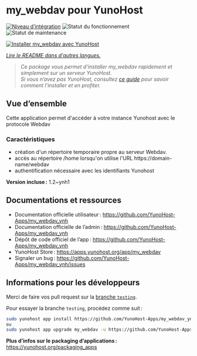 <!--
Nota bene : ce README est automatiquement généré par <https://github.com/YunoHost/apps/tree/master/tools/readme_generator>
Il NE doit PAS être modifié à la main.
-->

# my_webdav pour YunoHost

[![Niveau d’intégration](https://dash.yunohost.org/integration/my_webdav.svg)](https://ci-apps.yunohost.org/ci/apps/my_webdav/) ![Statut du fonctionnement](https://ci-apps.yunohost.org/ci/badges/my_webdav.status.svg) ![Statut de maintenance](https://ci-apps.yunohost.org/ci/badges/my_webdav.maintain.svg)

[![Installer my_webdav avec YunoHost](https://install-app.yunohost.org/install-with-yunohost.svg)](https://install-app.yunohost.org/?app=my_webdav)

*[Lire le README dans d'autres langues.](./ALL_README.md)*

> *Ce package vous permet d’installer my_webdav rapidement et simplement sur un serveur YunoHost.*  
> *Si vous n’avez pas YunoHost, consultez [ce guide](https://yunohost.org/install) pour savoir comment l’installer et en profiter.*

## Vue d’ensemble

Cette application permet d'accéder à votre instance Yunohost avec le protocole Webdav

### Caractéristiques

- création d'un répertoire temporaire propre au serveur Webdav. 
- accès au répertoire /home lorsqu'on utilise l'URL https://domain-name/webdav
- authentification nécessaire avec les identifiants Yunohost


**Version incluse :** 1.2~ynh1
## Documentations et ressources

- Documentation officielle utilisateur : <https://github.com/YunoHost-Apps/my_webdav_ynh>
- Documentation officielle de l’admin : <https://github.com/YunoHost-Apps/my_webdav_ynh>
- Dépôt de code officiel de l’app : <https://github.com/YunoHost-Apps/my_webdav_ynh>
- YunoHost Store : <https://apps.yunohost.org/app/my_webdav>
- Signaler un bug : <https://github.com/YunoHost-Apps/my_webdav_ynh/issues>

## Informations pour les développeurs

Merci de faire vos pull request sur la [branche `testing`](https://github.com/YunoHost-Apps/my_webdav_ynh/tree/testing).

Pour essayer la branche `testing`, procédez comme suit :

```bash
sudo yunohost app install https://github.com/YunoHost-Apps/my_webdav_ynh/tree/testing --debug
ou
sudo yunohost app upgrade my_webdav -u https://github.com/YunoHost-Apps/my_webdav_ynh/tree/testing --debug
```

**Plus d’infos sur le packaging d’applications :** <https://yunohost.org/packaging_apps>

